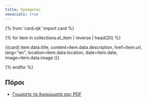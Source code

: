 ```yaml
---
title: Πρόσφατος
nosocials: true
---
```


{% from 'card.njk' import card %}

{% for item in collections.el_item | reverse | head(20) %}

  {{card(
    item.data.title,
    content=item.data.description,
    href=item.url,
    lang="en",
    location=item.data.location,
    date=item.date,
    image=item.data.image
  )}}

{% endfor %}

## Πόροι

- [Γνωρίστε τα δικαιώματά σας PDF](/asset/Leaflet_know_your_rights_GR.pdf)
